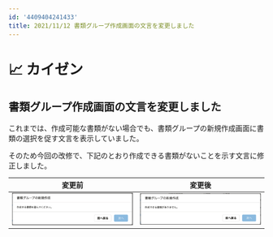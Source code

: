 ```yaml
---
id: '4409404241433'
title: 2021/11/12 書類グループ作成画面の文言を変更しました
---
```

# 📈 カイゼン

## 書類グループ作成画面の文言を変更しました

これまでは、作成可能な書類がない場合でも、書類グループの新規作成画面に書類の選択を促す文言を表示していました。

そのため今回の改修で、下記のとおり作成できる書類がないことを示す文言に修正しました。

| 変更前 | 変更後 |
| --- | --- |
| ![作成する書類を選んでください。](./before.png) | ![作成できる書類がありません。](./after.png) |
